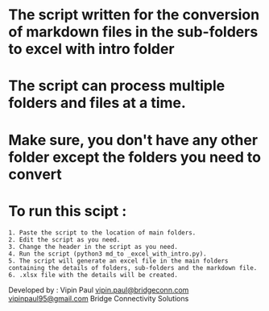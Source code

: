 # The script written for the conversion of markdown files in the sub-folders to excel with intro folder

# The script can process multiple folders and files at a time.

# Make sure, you don't have any other folder except the folders you need to convert 

# To run this scipt :
	1. Paste the script to the location of main folders.
	2. Edit the script as you need.
	3. Change the header in the script as you need.
	4. Run the script (python3 md_to _excel_with_intro.py).
	5. The script will generate an excel file in the main folders containing the details of folders, sub-folders and the markdown file.
	6. .xlsx file with the details will be created.



Developed by : Vipin Paul 
vipin.paul@bridgeconn.com 
vipinpaul95@gmail.com
Bridge Connectivity Solutions
